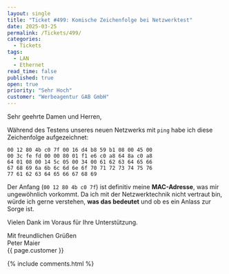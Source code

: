 ```yaml
---
layout: single
title: "Ticket #499: Komische Zeichenfolge bei Netzwerktest"
date: 2025-03-25
permalink: /Tickets/499/
categories:
  - Tickets
tags:
  - LAN
  - Ethernet
read_time: false
published: true
open: true
priority: "Sehr Hoch"
customer: "Werbeagentur GAB GmbH"
---
```


Sehr geehrte Damen und Herren,

Während des Testens unseres neuen Netzwerks mit `ping` habe ich diese Zeichenfolge aufgezeichnet:

```
00 12 80 4b c0 7f 00 16 d4 b8 59 b1 08 00 45 00
00 3c fe fd 00 00 80 01 f1 e6 c0 a8 64 8a c0 a8
64 01 08 00 14 5c 05 00 34 00 61 62 63 64 65 66
67 68 69 6a 6b 6c 6d 6e 6f 70 71 72 73 74 75 76
77 61 62 63 64 65 66 67 68 69
```

Der Anfang (`00 12 80 4b c0 7f`) ist definitiv meine **MAC-Adresse**, was mir ungewöhnlich vorkommt.
Da ich mit der Netzwerktechnik nicht vertraut bin, würde ich gerne verstehen, **was das bedeutet** und ob es ein Anlass zur Sorge ist.

Vielen Dank im Voraus für Ihre Unterstützung.  

Mit freundlichen Grüßen  
Peter Maier  
{{ page.customer }}

{% include comments.html %}